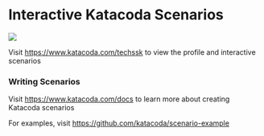 # Interactive Katacoda Scenarios

[![](http://shields.katacoda.com/katacoda/techssk/count.svg)](https://www.katacoda.com/techssk "Get your profile on Katacoda.com")

Visit https://www.katacoda.com/techssk to view the profile and interactive scenarios

### Writing Scenarios
Visit https://www.katacoda.com/docs to learn more about creating Katacoda scenarios

For examples, visit https://github.com/katacoda/scenario-example
